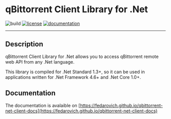 # qBittorrent Client Library for .Net

![build](https://pavelfedarovich.visualstudio.com/_apis/public/build/definitions/eb79293c-a3e5-488c-93e2-65ce54a76557/5/badge)
[![license](https://img.shields.io/badge/license-MIT-blue.svg)](https://github.com/fedarovich/qbittorrent-net-client/blob/master/LICENSE)
[![documentation](https://img.shields.io/badge/documentation-read-lightgrey.svg)](https://fedarovich.github.io/qbittorrent-net-client-docs)

***
## Description

qBittorrent Client Library for .Net allows you to access qBittorrent remote web API from any .Net language.

This library is compiled for .Net Standard 1.3+, so it can be used in applications written for .Net Framework 4.6+ and .Net Core 1.0+.

## Documentation

The documentation is avalaible on [https://fedarovich.github.io/qbittorrent-net-client-docs](https://fedarovich.github.io/qbittorrent-net-client-docs)
